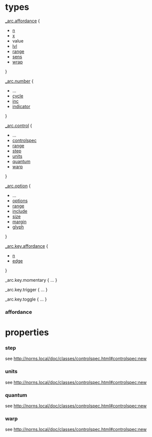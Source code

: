 # types

[_arc.affordance](#affordance) {
  - [n](#x)
  - [x](#x)
  - value
  - [lvl](#lvl)
  - [range](#range)
  - [sens](#sens)
  - [wrap](#wrap)

}

[_arc.number](#number) {
  - ...
  - [cycle](#cycle)
  - [inc](#inc)
  - [indicator](#indicator)
  
}

[_arc.control](#control) {
  - ...
  - [controlspec](#controlspec)
  - [range](#range)
  - [step](#step)
  - [units](#units)
  - [quantum](#quantum)
  - [warp](#warp)
  
}

[_arc.option](#option) {
  - ...
  - [options](#options)
  - [range](#range)
  - [include](#include)
  - [size](#size)
  - [margin](#margin)
  - [glyph](#glyph)

}

[_arc.key.affordance](#key) {
  - [n](#n)
  - [edge](#edge)

}

_arc.key.momentary { ... }

_arc.key.trigger { ... }

_arc.key.toggle { ... }


### affordance



# properties

### step

see http://norns.local/doc/classes/controlspec.html#controlspec:new

### units

see http://norns.local/doc/classes/controlspec.html#controlspec:new

### quantum

see http://norns.local/doc/classes/controlspec.html#controlspec:new

### warp

see http://norns.local/doc/classes/controlspec.html#controlspec:new
